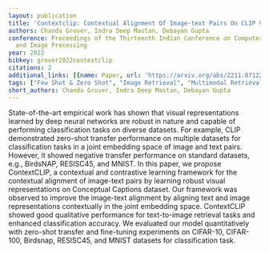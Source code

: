 ```yaml
---
layout: publication
title: 'Contextclip: Contextual Alignment Of Image-text Pairs On CLIP Visual Representations'
authors: Chanda Grover, Indra Deep Mastan, Debayan Gupta
conference: Proceedings of the Thirteenth Indian Conference on Computer Vision, Graphics
  and Image Processing
year: 2022
bibkey: grover2022contextclip
citations: 2
additional_links: [{name: Paper, url: 'https://arxiv.org/abs/2211.07122'}]
tags: ["Few Shot & Zero Shot", "Image Retrieval", "Multimodal Retrieval"]
short_authors: Chanda Grover, Indra Deep Mastan, Debayan Gupta
---
```

State-of-the-art empirical work has shown that visual representations learned
by deep neural networks are robust in nature and capable of performing
classification tasks on diverse datasets. For example, CLIP demonstrated
zero-shot transfer performance on multiple datasets for classification tasks in
a joint embedding space of image and text pairs. However, it showed negative
transfer performance on standard datasets, e.g., BirdsNAP, RESISC45, and MNIST.
In this paper, we propose ContextCLIP, a contextual and contrastive learning
framework for the contextual alignment of image-text pairs by learning robust
visual representations on Conceptual Captions dataset. Our framework was
observed to improve the image-text alignment by aligning text and image
representations contextually in the joint embedding space. ContextCLIP showed
good qualitative performance for text-to-image retrieval tasks and enhanced
classification accuracy. We evaluated our model quantitatively with zero-shot
transfer and fine-tuning experiments on CIFAR-10, CIFAR-100, Birdsnap,
RESISC45, and MNIST datasets for classification task.
